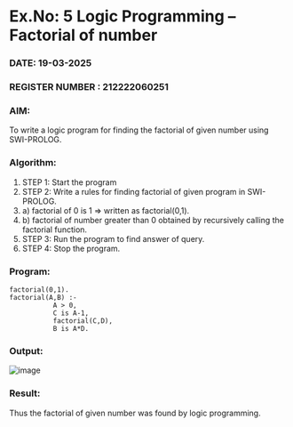 # Ex.No: 5   Logic Programming – Factorial of number   
### DATE: 19-03-2025                                                                         
### REGISTER NUMBER : 212222060251
### AIM: 
To  write  a logic program for finding the factorial of given number using SWI-PROLOG. 
### Algorithm:
1. STEP 1: Start the program
2. STEP 2:  Write a rules for finding factorial of given program in SWI-PROLOG.
3.   a)	factorial of 0 is 1 => written as factorial(0,1).
4.   b)	factorial of number greater than 0 obtained by recursively calling the factorial    function.
5. STEP 3: Run the program  to find answer of  query.
6. STEP 4: Stop the program.

### Program:
```
factorial(0,1).
factorial(A,B) :-  
           A > 0, 
           C is A-1,
           factorial(C,D),
           B is A*D.
```



### Output:
![image](https://github.com/user-attachments/assets/cabb2bef-47a4-4723-a833-012feae39b99)




### Result:
Thus the factorial of given number was found by logic programming. 
